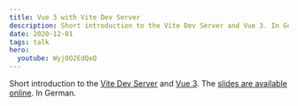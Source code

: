 ```yaml
---
title: Vue 3 with Vite Dev Server
description: Short introduction to the Vite Dev Server and Vue 3. In German.
date: 2020-12-01
tags: talk
hero:
  youtube: Wyj0O2EdQeQ
---
```


Short introduction to the [Vite Dev Server](https://github.com/vitejs/vite) and [Vue 3](https://vuejs.org). The [slides are available online](https://slides.com/fynn/vue-3-mit-vite-dev-server). In German.
